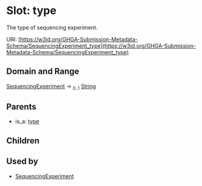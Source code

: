 
# Slot: type


The type of sequencing experiment.

URI: [https://w3id.org/GHGA-Submission-Metadata-Schema/SequencingExperiment_type](https://w3id.org/GHGA-Submission-Metadata-Schema/SequencingExperiment_type)


## Domain and Range

[SequencingExperiment](SequencingExperiment.md) &#8594;  <sub>0..1</sub> [String](types/String.md)

## Parents

 *  is_a: [type](type.md)

## Children


## Used by

 * [SequencingExperiment](SequencingExperiment.md)
